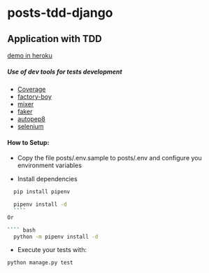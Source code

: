# posts-tdd-django
## Application with TDD

[demo in heroku](https://postdd.herokuapp.com/)

##### Use of dev tools for tests development 

* [Coverage](https://coverage.readthedocs.io/en/coverage-5.5/)
* [factory-boy](https://factoryboy.readthedocs.io/en/stable/)
* [mixer](https://pypi.org/project/mixer/)
* [faker](https://faker.readthedocs.io/en/master/)
* [autopep8](https://pypi.org/project/autopep8/)
* [selenium](https://selenium-python.readthedocs.io/installation.html)

#### How to Setup:

 - Copy the file posts/.env.sample to posts/.env and configure you environment variables

 - Install dependencies
  ```` bash
    pip install pipenv
  ````
  
  ```` bash
    pipenv install -d
 	````
  Or
  
  ```` bash
    python -m pipenv install -d
  ````
  
 - Execute your tests with:
 
 ```` bash
 python manage.py test
 ````





